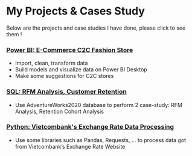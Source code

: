 # My Projects & Cases Study
Below are the projects and case studies I have done, please click to see them !
### [Power BI: E-Commerce C2C Fashion Store](https://github.com/quocanh15702/Ecommere-C2C-Fashion-Store_PowerBI.git)
- Import, clean, transform data
- Build models and visualize data on Power BI Desktop
- Make some suggestions for C2C stores
### [SQL: RFM Analysis, Customer Retention](https://github.com/quocanh15702/AdventureWorks_RFMAnalysis-CustomerRetention.git)
- Use AdventureWorks2020 database to perform 2 case-study: RFM Analysis, Retention Cohort Analysis
### [Python: Vietcombank's Exchange Rate Data Processing](https://github.com/quocanh15702/Python_DataProcessing.git)
- Use some libraries such as Pandas, Requests, ... to process data got from Vietcombank’s Exchange Rate Website

